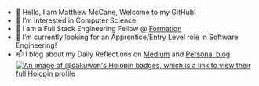 
- 👋 Hello, I am Matthew McCane, Welcome to my GitHub!
- 👀 I’m interested in Computer Science
- 🌱 I am a Full Stack Engineering Fellow @ [Formation](https://formation.dev)
- 💞️ I’m currently looking for an Apprentice/Entry Level role in Software Engineering!
- 📫 I blog about my Daily Reflections on [Medium](https://medium.com/@DakuwoN) and [Personal blog](https://matthewmccane.blogspot.com)
  [![An image of @dakuwon's Holopin badges, which is a link to view their full Holopin profile](https://holopin.me/dakuwon)](https://holopin.io/@dakuwon)



<!---
DakuwoN/DakuwoN is a ✨ special ✨ repository because its `README.md` (this file) appears on your GitHub profile.
You can click the Preview link to take a look at your changes.

[![An image of @dakuwon's Holopin badges, which is a link to view their full Holopin profile](https://holopin.me/dakuwon)](https://holopin.io/@dakuwon)
--->
